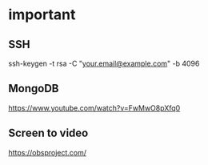 # important

## SSH

ssh-keygen -t rsa -C "your.email@example.com" -b 4096

## MongoDB

https://www.youtube.com/watch?v=FwMwO8pXfq0

## Screen to video

https://obsproject.com/
